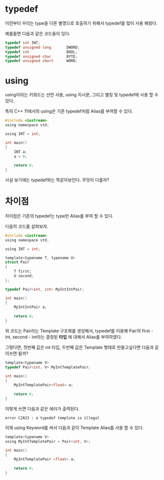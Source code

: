 # typedef

이전부터 우리는 type을 다른 별명으로 호출하기 위해서 typedef를 많이 사용 해왔다.

예를들면 다음과 같은 코드들이 있다.

```c
typedef int INT;
typedef unsigned long       DWORD;
typedef int                 BOOL;
typedef unsigned char       BYTE;
typedef unsigned short      WORD;
```

# using 

using이라는 키워드는 선언 사용, using 지시문, 그리고 별칭 및 typedef에 사용 할 수 있다.

특히 C++ 11에서의 using은 기존 typedef처럼 Alias를 부여할 수 있다.

```c
#include <iostream>
using namespace std;

using INT = int;

int main()
{
	INT a;
	a = 0;
	
	return 0;
}
```

사실 보기에는 typedef와는 똑같아보인다. 무엇이 다를까?

# 차이점

차이점은 기존의 typedef는 type만 Alias를 부여 할 수 있다.

다음의 코드를 살펴보자.

```c
#include <iostream>
using namespace std;

using INT = int;

template<typename T, typename U>
struct Pair
{
	T first;
	U second;
};

typedef Pair<int, int> MyIntIntPair;

int main()
{
	MyIntIntPair a;
	
	return 0;
}
```

위 코드는 Pair라는 Template 구조체를 생성해서, typedef를 이용해 Pair의 first - int,  second - int라는 결정된 **타입** 에 대해서 Alias를 부여하였다.

그렇다면, 첫번째 값은 int 타입,  두번째 값은 Template 형태로 만들고싶다면 다음과 같이쓰면 될까?

```c
template<typename V>
typedef Pair<int, V> MyIntTemplatePair;

int main()
{
	MyIntTemplatePair<float> a;
	
	return 0;
}
```

이렇게 쓰면 다음과 같은 에러가 출력된다.

```
error C2823 : a typedef template is illegal
```

이제 using Keyword를 써서 다음과 같이 Template Alias를 사용 할 수 있다.

```c
template<typename V>
using MyIntTemplatePair = Pair<int, V>;

int main()
{
	MyIntTemplatePair <float> a;
	
	return 0;
}
```
